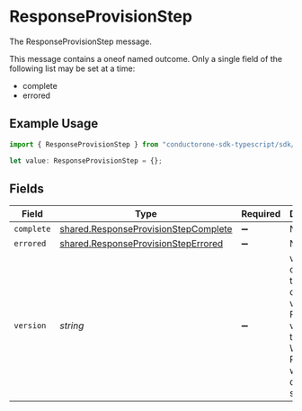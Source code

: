 # ResponseProvisionStep

The ResponseProvisionStep message.

This message contains a oneof named outcome. Only a single field of the following list may be set at a time:
  - complete
  - errored


## Example Usage

```typescript
import { ResponseProvisionStep } from "conductorone-sdk-typescript/sdk/models/shared";

let value: ResponseProvisionStep = {};
```

## Fields

| Field                                                                                                           | Type                                                                                                            | Required                                                                                                        | Description                                                                                                     |
| --------------------------------------------------------------------------------------------------------------- | --------------------------------------------------------------------------------------------------------------- | --------------------------------------------------------------------------------------------------------------- | --------------------------------------------------------------------------------------------------------------- |
| `complete`                                                                                                      | [shared.ResponseProvisionStepComplete](../../../sdk/models/shared/responseprovisionstepcomplete.md)             | :heavy_minus_sign:                                                                                              | N/A                                                                                                             |
| `errored`                                                                                                       | [shared.ResponseProvisionStepErrored](../../../sdk/models/shared/responseprovisionsteperrored.md)               | :heavy_minus_sign:                                                                                              | N/A                                                                                                             |
| `version`                                                                                                       | *string*                                                                                                        | :heavy_minus_sign:                                                                                              | version contains the constant value "v1". Future versions of the Webhook Response<br/> will use a different string. |